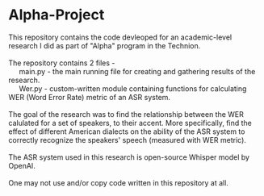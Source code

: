 # Alpha-Project

This repository contains the code devleoped for an academic-level research I did as part of "Alpha" program in the Technion. <br/><br/>
The repository contains 2 files - <br/>
&emsp;&ensp;main.py - the main running file for creating and gathering results of the research. <br/>
&emsp;&ensp;Wer.py - custom-written module containing functions for calculating WER (Word Error Rate) metric of an ASR system. <br/><br/>
The goal of the research was to find the relationship between the WER calulated for a set of speakers, to their accent. 
More specifically, find the effect of different American dialects on the ability of the ASR system to correctly recognize the speakers' speech (measured with WER metric). <br/><br/>
The ASR system used in this research is open-source Whisper model by OpenAI. <br/><br/>
One may not use and/or copy code written in this repository at all.
